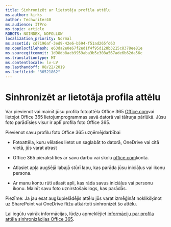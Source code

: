 ```yaml
---
title: Sinhronizēt ar lietotāja profila attēlu
ms.author: kirks
author: Techwriter40
ms.audience: ITPro
ms.topic: article
ROBOTS: NOINDEX, NOFOLLOW
localization_priority: Normal
ms.assetid: cd7196af-3ed9-42e6-b594-f51ad265fd63
ms.openlocfilehash: e63da2e0e67f2ed1f4f95d128b3215c8378ee81e
ms.sourcegitcommit: 1d98db8acb9959aba3b5e308a567ade6b62da56c
ms.translationtype: MT
ms.contentlocale: lv-LV
ms.lasthandoff: 08/22/2019
ms.locfileid: "36521862"
---
```

# <a name="sync-a-users-profile-picture"></a>Sinhronizēt ar lietotāja profila attēlu

Var pievienot vai mainīt jūsu profila fotoattēla Office 365 [Office.com](http://www.office.com)vai lietojot Office 365 lietojumprogrammas savā datorā vai tālruņa pārlūkā. Jūsu foto parādīsies visur ir aplī profila foto Office 365.

Pievienot savu profilu foto Office 365 uzņēmējdarbībai

- Fotoattēla, kuru vēlaties lietot un saglabāt to datorā, OneDrive vai citā vietā, jūs varat atrast

- Office 365 pierakstīties ar savu darbu vai skolu [office.com](http://www.office.com)kontā.

- Atlasiet apļa augšējā labajā stūrī lapu, kas parāda jūsu iniciāļus vai ikonu persona.

- Ar manu kontu rūtī atlasīt apli, kas rāda savus iniciāļus vai personu ikonu. Mainīt savu foto uznirstošais logs, kas parādās.

Piezīme: Ja jau esat augšupielādējis attēlu jūs varat izmēģināt noklikšķinot uz SharePoint vai OneDrive flīžu atkārtoti sinhronizēt šo attēlu.

Lai iegūtu vairāk informācijas, lūdzu apmeklējiet [informāciju par profila attēla sinhronizācijas Office 365](https://support.office.com/article/information-about-profile-picture-synchronization-in-office-365-20594d76-d054-4af4-a660-401133e3d48a?ui=en-US&amp;rs=en-US&amp;ad=US).
